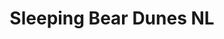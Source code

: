 ---
unit_code: "SLBE"
unit_name: "Sleeping Bear Dunes NL"
unit_type: "National Lakeshore"
nps_region: "Midwest"
scalerank: 5
note: "null"
name: "Sleeping Bear Dunes NL"
featureclass: "National Park Service"
geojson: >-
  {"type":"Feature","properties":{},"geometry":{"type":"Polygon","coordinates":[[[-86.05973307291667,44.92228190104167],[-86.04630533854167,44.92228190104167],[-86.039306640625,44.916585286458336],[-85.99100748697917,44.88761393229167],[-85.995849609375,44.86832682291667],[-85.96687825520834,44.84415690104167],[-85.96687825520834,44.829671223958336],[-86.07307942708334,44.829671223958336],[-86.08268229166667,44.831136067708336],[-86.07682291666667,44.87137858072917],[-86.08076985677084,44.90311686197917],[-86.07649739583334,44.91666666666667],[-86.05973307291667,44.92228190104167]]]}}
number: 94
title: "Sleeping Bear Dunes NL"
---